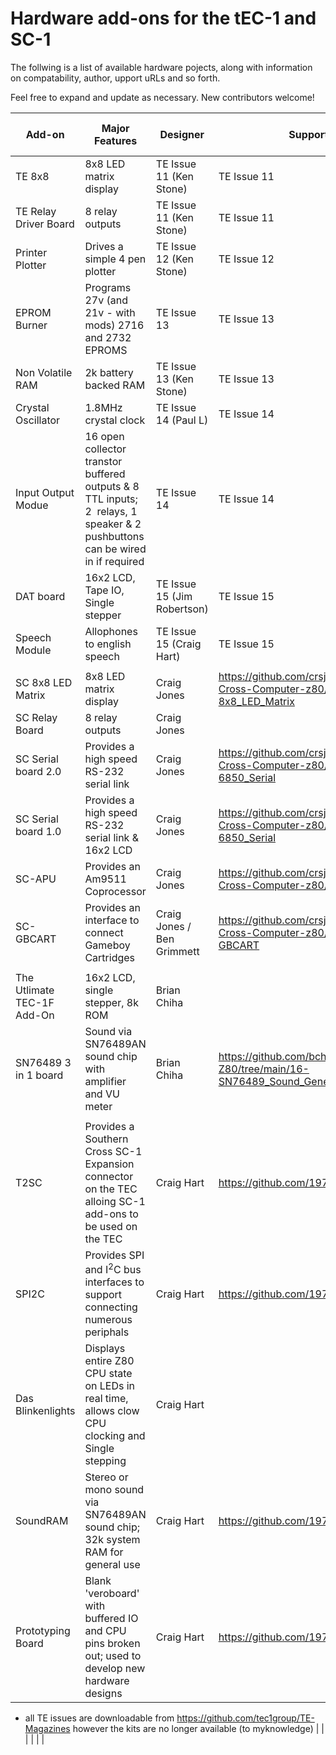 # Hardware add-ons for the tEC-1 and SC-1

The follwing is a list of available hardware pojects, along with information on compatability, author, upport uRLs and so forth.

Feel free to expand and update as necessary. New contributors welcome!


| Add-on                     | Major Features                                                                                                               | Designer                    | Support URL                                                                         | Release date | TEC-1(A to D)       | TEC-1F              | SC-1 | IO Ports                           | Memory Ranges           |
| -------------------------- | ---------------------------------------------------------------------------------------------------------------------------- | --------------------------- | ----------------------------------------------------------------------------------- | ------------ | ------------------- | ------------------- | ---- | ---------------------------------- | ----------------------- |
| TE 8x8                     | 8x8 LED matrix display                                                                                                       | TE Issue 11 (Ken Stone)     | TE Issue 11                                                                         | 1983-84      | Y                   | Y                   | Y    | 03h,04h or any 2 ports             | N/A                     |
| TE Relay Driver Board      | 8 relay outputs                                                                                                              | TE Issue 11 (Ken Stone)     | TE Issue 11                                                                         | 1983-84      | Y                   | Y                   | N    | any IO port                        | N/A                     |
| Printer Plotter            | Drives a simple 4 pen plotter                                                                                                | TE Issue 12 (Ken Stone)     | TE Issue 12                                                                         | 1894         | Y                   | N                   | N    | 06h                                | 2k at 1800h-1FFFh       |
| EPROM Burner               | Programs 27v (and 21v - with mods) 2716 and 2732 EPROMS                                                                      | TE Issue 13                 | TE Issue 13                                                                         | 1985         | Y                   | N                   | N    | N/A                                | 2k at 1000h-17FFh       |
| Non Volatile RAM           | 2k battery backed RAM                                                                                                        | TE Issue 13 (Ken Stone)     | TE Issue 13                                                                         | 1985         | Y                   | N                   | N    | N/A                                | 2k at 1000h-17FFh       |
| Crystal Oscillator         | 1.8MHz crystal clock                                                                                                         | TE Issue 14 (Paul L)        | TE Issue 14                                                                         | 1986         | Y                   | N                   | N    | N/A                                | N/A                     |
| Input Output Modue         | 16 open collector transtor buffered outputs & 8 TTL inputs; 2  relays, 1 speaker & 2 pushbuttons can be wired in if required | TE Issue 14                 | TE Issue 14                                                                         | 1986         | Y                   | N                   | N    | 03h,04h,05h or any 3 ports         | N/A                     |
| DAT board                  | 16x2 LCD, Tape IO, Single stepper                                                                                            | TE Issue 15 (Jim Robertson) | TE Issue 15                                                                         | 1989         | Y                   | ?                   | N    | 03h,04h                            | N/A                     |
| Speech Module              | Allophones to english speech                                                                                                 | TE Issue 15 (Craig Hart)    | TE Issue 15                                                                         | 1988         | Y                   | Y                   | N    | any IO port                        | N/A                     |
|                            |                                                                                                                              |                             |                                                                                     |              |                     |                     |      |                                    |                         |
| SC 8x8 LED Matrix          | 8x8 LED matrix display                                                                                                       | Craig Jones                 | https://github.com/crsjones/Southern-Cross-Computer-z80/tree/main/SC-8x8_LED_Matrix | 1992         | N                   | N                   | Y    | 80h-81h OR 82h-83h                 | N/A                     |
| SC Relay Board             | 8 relay outputs                                                                                                              | Craig Jones                 |                                                                                     | 1992         | N                   | N                   | Y    | 81h                                | N/A                     |
| SC Serial board 2.0        | Provides a high speed RS-232 serial link                                                                                     | Craig Jones                 | https://github.com/crsjones/Southern-Cross-Computer-z80/tree/main/SC-6850_Serial    | 2021         | N                   | N                   | Y    | 80h-81h                            | N/A                     |
| SC Serial board 1.0        | Provides a high speed RS-232 serial link & 16x2 LCD                                                                          | Craig Jones                 | https://github.com/crsjones/Southern-Cross-Computer-z80/tree/main/SC-6850_Serial    | 2021         | N                   | N                   | Y    | 80h-81h,82h-83h                    | N/A                     |
| SC-APU                     | Provides an Am9511 Coprocessor                                                                                               | Craig Jones                 | https://github.com/crsjones/Southern-Cross-Computer-z80/tree/main/SC-APU            | 2021         | N                   | N                   | Y    | ?                                  | ?                       |
| SC-GBCART                  | Provides an interface to connect Gameboy Cartridges                                                                          | Craig Jones / Ben Grimmett  | https://github.com/crsjones/Southern-Cross-Computer-z80/tree/main/SC-GBCART         | 2021         | N                   | N                   | Y    | N/A                                | 0000h-7FFFh,A000h-BFFFh |
|                            |                                                                                                                              |                             |                                                                                     |              |                     |                     |      |                                    |                         |
| The Utlimate TEC-1F Add-On | 16x2 LCD, single stepper, 8k ROM                                                                                             | Brian Chiha                 |                                                                                     | 2022         | N                   | Y                   | N    | ?                                  | ?                       |
| SN76489 3 in 1 board       | Sound via SN76489AN sound chip with amplifier and VU meter                                                                   | Brian Chiha                 | https://github.com/bchiha/Ready-Z80/tree/main/16-SN76489_Sound_Generator            | 2022         | Y                   | Y                   | Y    | any IO port                        | N/A                     |
|                            |                                                                                                                              |                             |                                                                                     |              |                     |                     |      |                                    |                         |
| T2SC                       | Provides a Southern Cross SC-1 Expansion connector on the TEC alloing SC-1 add-ons to be used on the TEC                     | Craig Hart                  | https://github.com/1971Merlin/T2SC                                                  | 2022         | Y                   | Y                   | N/A  | N/A                                | N/A                     |
| SPI2C                      | Provides SPI and I<sup>2</sup>C bus interfaces to support connecting numerous periphals                                      | Craig Hart                  | https://github.com/1971Merlin/SPI2C                                                 | 2022         | Y (with T2SC board) | Y (with T2SC board) | Y    | any two ports                      | N/A                     |
| Das Blinkenlights          | Displays entire Z80 CPU state on LEDs in real time, allows clow CPU clocking and Single stepping                             | Craig Hart                  |                                                                                     | 2022         | Y (with T2SC board) | Y (with T2SC board) | Y    | N/A                                | N/A                     |
| SoundRAM                   | Stereo or mono sound via SN76489AN sound chip; 32k system RAM for general use                                                | Craig Hart                  | https://github.com/1971Merlin/SoundRAM                                              | 2023         | Y (with T2SC board) | Y (with T2SC board) | Y    | any two ports in the range 40h-7Fh | 32k at 8000h-FFFFh      |
| Prototyping Board          | Blank 'veroboard' with buffered IO and CPU pins broken out; used to develop new hardware designs                             | Craig Hart                  | https://github.com/1971Merlin/ProtoBoard                                            | 2023         | Y (with T2SC board) | Y (with T2SC board) | Y    | N/A                                | N/A                     |

* all TE issues are downloadable from https://github.com/tec1group/TE-Magazines however the kits are no longer available (to myknowledge) |                                                                                                                              |                             |                                                                                     |              |                     |
